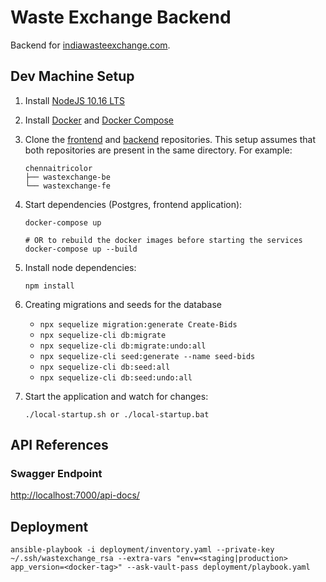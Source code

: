 # Waste Exchange Backend

Backend for [indiawasteexchange.com](https://indiawasteexchange.com).

## Dev Machine Setup

1. Install [NodeJS 10.16 LTS](https://nodejs.org/en/)
2. Install [Docker](https://docs.docker.com/install/) and [Docker Compose](https://docs.docker.com/compose/install/)
3. Clone the [frontend](https://github.com/chennaitricolor/wastexchange-fe) and [backend](https://github.com/chennaitricolor/wastexchange-be) repositories. This setup assumes that both repositories are present in the same directory. For example:
	```
	chennaitricolor
	├── wastexchange-be
	└── wastexchange-fe
	```
4. Start dependencies (Postgres, frontend application):
    ```
    docker-compose up

    # OR to rebuild the docker images before starting the services
    docker-compose up --build
    ```
5. Install node dependencies:
    ```
    npm install
    ```
6. Creating migrations and seeds for the database

    * `npx sequelize migration:generate Create-Bids`
    * `npx sequelize-cli db:migrate`
    * `npx sequelize-cli db:migrate:undo:all`
    * `npx sequelize-cli seed:generate --name seed-bids`
    * `npx sequelize-cli db:seed:all`
    * `npx sequelize-cli db:seed:undo:all`

7. Start the application and watch for changes:
    ```
    ./local-startup.sh or ./local-startup.bat
    ```

## API References

### Swagger Endpoint

[http://localhost:7000/api-docs/](http://localhost:7000/api-docs/)

## Deployment

```
ansible-playbook -i deployment/inventory.yaml --private-key ~/.ssh/wastexchange_rsa --extra-vars "env=<staging|production> app_version=<docker-tag>" --ask-vault-pass deployment/playbook.yaml
```
